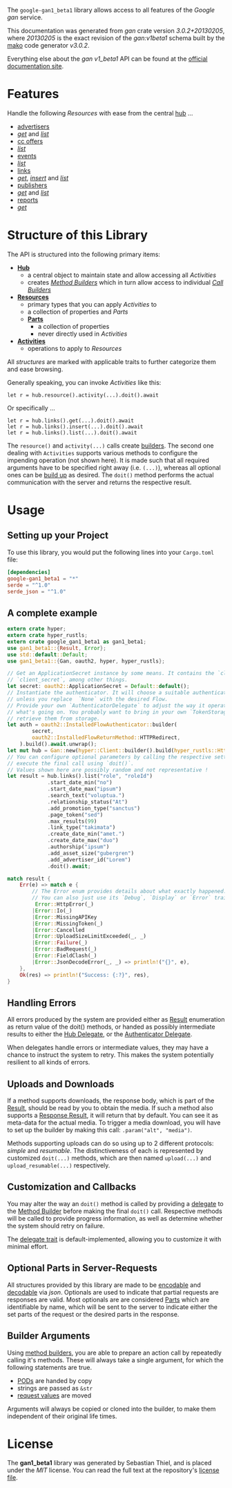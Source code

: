 <!---
DO NOT EDIT !
This file was generated automatically from 'src/mako/api/README.md.mako'
DO NOT EDIT !
-->
The `google-gan1_beta1` library allows access to all features of the *Google gan* service.

This documentation was generated from *gan* crate version *3.0.2+20130205*, where *20130205* is the exact revision of the *gan:v1beta1* schema built by the [mako](http://www.makotemplates.org/) code generator *v3.0.2*.

Everything else about the *gan* *v1_beta1* API can be found at the
[official documentation site](https://developers.google.com/affiliate-network/).
# Features

Handle the following *Resources* with ease from the central [hub](https://docs.rs/google-gan1_beta1/3.0.2+20130205/google_gan1_beta1/Gan) ... 

* [advertisers](https://docs.rs/google-gan1_beta1/3.0.2+20130205/google_gan1_beta1/api::Advertiser)
 * [*get*](https://docs.rs/google-gan1_beta1/3.0.2+20130205/google_gan1_beta1/api::AdvertiserGetCall) and [*list*](https://docs.rs/google-gan1_beta1/3.0.2+20130205/google_gan1_beta1/api::AdvertiserListCall)
* [cc offers](https://docs.rs/google-gan1_beta1/3.0.2+20130205/google_gan1_beta1/api::CcOffer)
 * [*list*](https://docs.rs/google-gan1_beta1/3.0.2+20130205/google_gan1_beta1/api::CcOfferListCall)
* [events](https://docs.rs/google-gan1_beta1/3.0.2+20130205/google_gan1_beta1/api::Event)
 * [*list*](https://docs.rs/google-gan1_beta1/3.0.2+20130205/google_gan1_beta1/api::EventListCall)
* [links](https://docs.rs/google-gan1_beta1/3.0.2+20130205/google_gan1_beta1/api::Link)
 * [*get*](https://docs.rs/google-gan1_beta1/3.0.2+20130205/google_gan1_beta1/api::LinkGetCall), [*insert*](https://docs.rs/google-gan1_beta1/3.0.2+20130205/google_gan1_beta1/api::LinkInsertCall) and [*list*](https://docs.rs/google-gan1_beta1/3.0.2+20130205/google_gan1_beta1/api::LinkListCall)
* [publishers](https://docs.rs/google-gan1_beta1/3.0.2+20130205/google_gan1_beta1/api::Publisher)
 * [*get*](https://docs.rs/google-gan1_beta1/3.0.2+20130205/google_gan1_beta1/api::PublisherGetCall) and [*list*](https://docs.rs/google-gan1_beta1/3.0.2+20130205/google_gan1_beta1/api::PublisherListCall)
* [reports](https://docs.rs/google-gan1_beta1/3.0.2+20130205/google_gan1_beta1/api::Report)
 * [*get*](https://docs.rs/google-gan1_beta1/3.0.2+20130205/google_gan1_beta1/api::ReportGetCall)




# Structure of this Library

The API is structured into the following primary items:

* **[Hub](https://docs.rs/google-gan1_beta1/3.0.2+20130205/google_gan1_beta1/Gan)**
    * a central object to maintain state and allow accessing all *Activities*
    * creates [*Method Builders*](https://docs.rs/google-gan1_beta1/3.0.2+20130205/google_gan1_beta1/client::MethodsBuilder) which in turn
      allow access to individual [*Call Builders*](https://docs.rs/google-gan1_beta1/3.0.2+20130205/google_gan1_beta1/client::CallBuilder)
* **[Resources](https://docs.rs/google-gan1_beta1/3.0.2+20130205/google_gan1_beta1/client::Resource)**
    * primary types that you can apply *Activities* to
    * a collection of properties and *Parts*
    * **[Parts](https://docs.rs/google-gan1_beta1/3.0.2+20130205/google_gan1_beta1/client::Part)**
        * a collection of properties
        * never directly used in *Activities*
* **[Activities](https://docs.rs/google-gan1_beta1/3.0.2+20130205/google_gan1_beta1/client::CallBuilder)**
    * operations to apply to *Resources*

All *structures* are marked with applicable traits to further categorize them and ease browsing.

Generally speaking, you can invoke *Activities* like this:

```Rust,ignore
let r = hub.resource().activity(...).doit().await
```

Or specifically ...

```ignore
let r = hub.links().get(...).doit().await
let r = hub.links().insert(...).doit().await
let r = hub.links().list(...).doit().await
```

The `resource()` and `activity(...)` calls create [builders][builder-pattern]. The second one dealing with `Activities` 
supports various methods to configure the impending operation (not shown here). It is made such that all required arguments have to be 
specified right away (i.e. `(...)`), whereas all optional ones can be [build up][builder-pattern] as desired.
The `doit()` method performs the actual communication with the server and returns the respective result.

# Usage

## Setting up your Project

To use this library, you would put the following lines into your `Cargo.toml` file:

```toml
[dependencies]
google-gan1_beta1 = "*"
serde = "^1.0"
serde_json = "^1.0"
```

## A complete example

```Rust
extern crate hyper;
extern crate hyper_rustls;
extern crate google_gan1_beta1 as gan1_beta1;
use gan1_beta1::{Result, Error};
use std::default::Default;
use gan1_beta1::{Gan, oauth2, hyper, hyper_rustls};

// Get an ApplicationSecret instance by some means. It contains the `client_id` and 
// `client_secret`, among other things.
let secret: oauth2::ApplicationSecret = Default::default();
// Instantiate the authenticator. It will choose a suitable authentication flow for you, 
// unless you replace  `None` with the desired Flow.
// Provide your own `AuthenticatorDelegate` to adjust the way it operates and get feedback about 
// what's going on. You probably want to bring in your own `TokenStorage` to persist tokens and
// retrieve them from storage.
let auth = oauth2::InstalledFlowAuthenticator::builder(
        secret,
        oauth2::InstalledFlowReturnMethod::HTTPRedirect,
    ).build().await.unwrap();
let mut hub = Gan::new(hyper::Client::builder().build(hyper_rustls::HttpsConnector::with_native_roots().https_or_http().enable_http1().enable_http2().build()), auth);
// You can configure optional parameters by calling the respective setters at will, and
// execute the final call using `doit()`.
// Values shown here are possibly random and not representative !
let result = hub.links().list("role", "roleId")
             .start_date_min("no")
             .start_date_max("ipsum")
             .search_text("voluptua.")
             .relationship_status("At")
             .add_promotion_type("sanctus")
             .page_token("sed")
             .max_results(99)
             .link_type("takimata")
             .create_date_min("amet.")
             .create_date_max("duo")
             .authorship("ipsum")
             .add_asset_size("gubergren")
             .add_advertiser_id("Lorem")
             .doit().await;

match result {
    Err(e) => match e {
        // The Error enum provides details about what exactly happened.
        // You can also just use its `Debug`, `Display` or `Error` traits
         Error::HttpError(_)
        |Error::Io(_)
        |Error::MissingAPIKey
        |Error::MissingToken(_)
        |Error::Cancelled
        |Error::UploadSizeLimitExceeded(_, _)
        |Error::Failure(_)
        |Error::BadRequest(_)
        |Error::FieldClash(_)
        |Error::JsonDecodeError(_, _) => println!("{}", e),
    },
    Ok(res) => println!("Success: {:?}", res),
}

```
## Handling Errors

All errors produced by the system are provided either as [Result](https://docs.rs/google-gan1_beta1/3.0.2+20130205/google_gan1_beta1/client::Result) enumeration as return value of
the doit() methods, or handed as possibly intermediate results to either the 
[Hub Delegate](https://docs.rs/google-gan1_beta1/3.0.2+20130205/google_gan1_beta1/client::Delegate), or the [Authenticator Delegate](https://docs.rs/yup-oauth2/*/yup_oauth2/trait.AuthenticatorDelegate.html).

When delegates handle errors or intermediate values, they may have a chance to instruct the system to retry. This 
makes the system potentially resilient to all kinds of errors.

## Uploads and Downloads
If a method supports downloads, the response body, which is part of the [Result](https://docs.rs/google-gan1_beta1/3.0.2+20130205/google_gan1_beta1/client::Result), should be
read by you to obtain the media.
If such a method also supports a [Response Result](https://docs.rs/google-gan1_beta1/3.0.2+20130205/google_gan1_beta1/client::ResponseResult), it will return that by default.
You can see it as meta-data for the actual media. To trigger a media download, you will have to set up the builder by making
this call: `.param("alt", "media")`.

Methods supporting uploads can do so using up to 2 different protocols: 
*simple* and *resumable*. The distinctiveness of each is represented by customized 
`doit(...)` methods, which are then named `upload(...)` and `upload_resumable(...)` respectively.

## Customization and Callbacks

You may alter the way an `doit()` method is called by providing a [delegate](https://docs.rs/google-gan1_beta1/3.0.2+20130205/google_gan1_beta1/client::Delegate) to the 
[Method Builder](https://docs.rs/google-gan1_beta1/3.0.2+20130205/google_gan1_beta1/client::CallBuilder) before making the final `doit()` call. 
Respective methods will be called to provide progress information, as well as determine whether the system should 
retry on failure.

The [delegate trait](https://docs.rs/google-gan1_beta1/3.0.2+20130205/google_gan1_beta1/client::Delegate) is default-implemented, allowing you to customize it with minimal effort.

## Optional Parts in Server-Requests

All structures provided by this library are made to be [encodable](https://docs.rs/google-gan1_beta1/3.0.2+20130205/google_gan1_beta1/client::RequestValue) and 
[decodable](https://docs.rs/google-gan1_beta1/3.0.2+20130205/google_gan1_beta1/client::ResponseResult) via *json*. Optionals are used to indicate that partial requests are responses 
are valid.
Most optionals are are considered [Parts](https://docs.rs/google-gan1_beta1/3.0.2+20130205/google_gan1_beta1/client::Part) which are identifiable by name, which will be sent to 
the server to indicate either the set parts of the request or the desired parts in the response.

## Builder Arguments

Using [method builders](https://docs.rs/google-gan1_beta1/3.0.2+20130205/google_gan1_beta1/client::CallBuilder), you are able to prepare an action call by repeatedly calling it's methods.
These will always take a single argument, for which the following statements are true.

* [PODs][wiki-pod] are handed by copy
* strings are passed as `&str`
* [request values](https://docs.rs/google-gan1_beta1/3.0.2+20130205/google_gan1_beta1/client::RequestValue) are moved

Arguments will always be copied or cloned into the builder, to make them independent of their original life times.

[wiki-pod]: http://en.wikipedia.org/wiki/Plain_old_data_structure
[builder-pattern]: http://en.wikipedia.org/wiki/Builder_pattern
[google-go-api]: https://github.com/google/google-api-go-client

# License
The **gan1_beta1** library was generated by Sebastian Thiel, and is placed 
under the *MIT* license.
You can read the full text at the repository's [license file][repo-license].

[repo-license]: https://github.com/Byron/google-apis-rsblob/main/LICENSE.md
